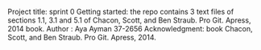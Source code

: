 Project title: sprint 0
Getting started: the repo contains 3 text files of sections 1.1, 3.1 and 5.1 of  Chacon, Scott, and Ben Straub. Pro Git. Apress, 2014 book.
Author : Aya Ayman 37-2656
Acknowledgment: book Chacon, Scott, and Ben Straub. Pro Git. Apress, 2014.  